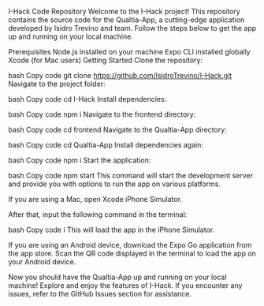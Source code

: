 
I-Hack Code Repository
Welcome to the I-Hack project! This repository contains the source code for the Qualtia-App, a cutting-edge application developed by Isidro Trevino and team. Follow the steps below to get the app up and running on your local machine.

Prerequisites
Node.js installed on your machine
Expo CLI installed globally
Xcode (for Mac users)
Getting Started
Clone the repository:

bash
Copy code
git clone https://github.com/IsidroTrevino/I-Hack.git
Navigate to the project folder:

bash
Copy code
cd I-Hack
Install dependencies:

bash
Copy code
npm i
Navigate to the frontend directory:

bash
Copy code
cd frontend
Navigate to the Qualtia-App directory:

bash
Copy code
cd Qualtia-App
Install dependencies again:

bash
Copy code
npm i
Start the application:

bash
Copy code
npm start
This command will start the development server and provide you with options to run the app on various platforms.

If you are using a Mac, open Xcode iPhone Simulator.

After that, input the following command in the terminal:

bash
Copy code
i
This will load the app in the iPhone Simulator.

If you are using an Android device, download the Expo Go application from the app store. Scan the QR code displayed in the terminal to load the app on your Android device.

Now you should have the Qualtia-App up and running on your local machine! Explore and enjoy the features of I-Hack. If you encounter any issues, refer to the GitHub Issues section for assistance.

